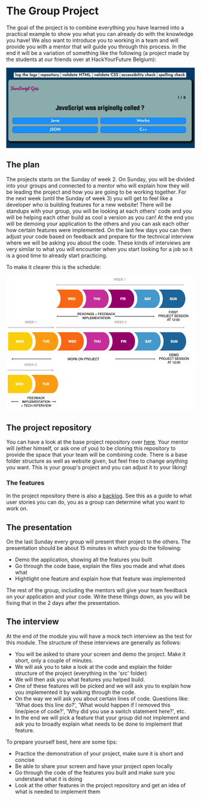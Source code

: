 # The Group Project

The goal of the project is to combine everything you have learned into a practical example to show you what you can already do with the knowledge you have! We also want to introduce you to working in a team and will provide you with a mentor that will guide you through this process. In the end it will be a variation of something like the following (a project made by the students at our friends over at HackYourFuture Belgium):

[![JS-quiz](assets/js-quiz.png)](https://samirm00.github.io/js-quiz/)

## The plan

The projects starts on the Sunday of week 2. On Sunday, you will be divided into your groups and connected to a mentor who will explain how they will be leading the project and how you are going to be working together. For the next week (until the Sunday of week 3) you will get to feel like a developer who is building features for a new website! There will be standups with your group, you will be looking at each others' code and you will be helping each other build as cool a version as you can! At the end you will be demoing your application to the others and you can ask each other how certain features were implemented. On the last few days you can then adjust your code based on feedback and prepare for the technical interview where we will be asking you about the code. These kinds of interviews are very similar to what you will encounter when you start looking for a job so it is a good time to already start practicing.

To make it clearer this is the schedule:

![Weekflow](assets/project-weeks.png)

## The project repository
You can have a look at the base project repository over [here](https://github.com/HackYourFuture/browser-quiz-project-starter). Your mentor will (either himself, or ask one of you) to be cloning this repository to provide the space that your team will be combining code. There is a base folder structure as well as website given, but feel free to change anything you want. This is your group's project and you can adjust it to your liking!

### The features
In the project repository there is also a [backlog](https://github.com/HackYourFuture/browser-quiz-project-starter#backlog). See this as a guide to what user stories you can do, you as a group can determine what you want to work on.

## The presentation
On the last Sunday every group will present their project to the others. The presentation should be about 15 minutes in which you do the following:

- Demo the application, showing all the features you built
- Go through the code base, explain the files you made and what does what
- Hightlight one feature and explain how that feature was implemented

The rest of the group, including the mentors will give your team feedback on your application and your code. Write these things down, as you will be fixing that in the 2 days after the presentation.

## The interview
At the end of the module you will have a mock tech interview as the test for this module. The structure of these interviews are generally as follows:

- You will be asked to share your screen and demo the project. Make it short, only a couple of minutes.
- We will ask you to take a look at the code and explain the folder structure of the project (everything in the 'src' folder)
- We will then ask you what features you helped build.
- One of these features will be picked and we will ask you to explain how you implemented it by walking through the code.
- On the way we will ask you about certain lines of code. Questions like: 'What does this line do?', 'What would happen if I removed this line/piece of code?', 'Why did you use a switch statement here?', etc.
- In the end we will pick a feature that your group did not implement and ask you to broadly explain what needs to be done to implement that feature.

To prepare yourself best, here are some tips:
- Practice the demonstration of your project, make sure it is short and concise
- Be able to share your screen and have your project open locally
- Go through the code of the features you built and make sure you understand what it is doing
- Look at the other features in the project repository and get an idea of what is needed to implement them